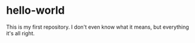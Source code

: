 # hello-world
This is my first repository. I don't even know what it means, but everything it's all right.
